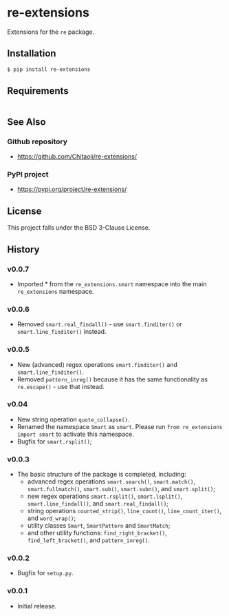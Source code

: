 # re-extensions
Extensions for the `re` package.

## Installation
```sh
$ pip install re-extensions
```

## Requirements
```txt

```

## See Also
### Github repository
* https://github.com/Chitaoji/re-extensions/

### PyPI project
* https://pypi.org/project/re-extensions/

## License
This project falls under the BSD 3-Clause License.

## History
### v0.0.7
* Imported * from the `re_extensions.smart` namespace into the main `re_extensions` namespace.

### v0.0.6
* Removed `smart.real_findall()` - use `smart.finditer()` or `smart.line_finditer()` instead.

### v0.0.5
* New (advanced) regex operations `smart.finditer()` and `smart.line_finditer()`.
* Removed `pattern_inreg()` because it has the same functionality as `re.escape()` - use that instead.

### v0.04
* New string operation `quote_collapse()`.
* Renamed the namespace `Smart` as `smart`. Please run `from re_extensions import smart` to activate this namespace.
* Bugfix for `smart.rsplit()`;

### v0.0.3
* The basic structure of the package is completed, including:
  * advanced regex operations `smart.search()`, `smart.match()`, `smart.fullmatch()`, `smart.sub()`, `smart.subn()`, and `smart.split()`;
  * new regex operations `smart.rsplit()`, `smart.lsplit()`, `smart.line_findall()`, and `smart.real_findall()`;
  * string operations `counted_strip()`, `line_count()`, `line_count_iter()`, and `word_wrap()`;
  * utility classes `Smart`, `SmartPattern` and `SmartMatch`;
  * and other utility functions: `find_right_bracket()`, `find_left_bracket()`, and `pattern_inreg()`.

### v0.0.2
* Bugfix for `setup.py`.

### v0.0.1
* Initial release.